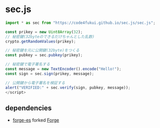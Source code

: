 # sec.js
 
```js
import * as sec from "https://code4fukui.github.io/sec.js/sec.js";

const prikey = new Uint8Array(32);
// 秘密鍵(32byteのできるだけちゃんとした乱数)
crypto.getRandomValues(prikey);

// 秘密鍵を元に公開鍵(32byte)をつくる
const pubkey = sec.pubkey(prikey);

// 秘密鍵で電子署名する
const message = new TextEncoder().encode("Hello!");
const sign = sec.sign(prikey, message);

// 公開鍵から電子署名を検証する
alert("VERIFIED:" + sec.verify(sign, pubkey, message));
</script>
```

## dependencies

- [forge-es](https://github.com/taisukef/forge-es) forked [Forge](https://github.com/digitalbazaar/forge)

